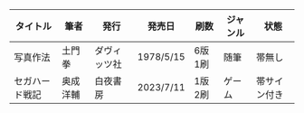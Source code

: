 | タイトル | 筆者 | 発行 | 発売日 | 刷数 | ジャンル | 状態 |
| ---- | ---- | ---- | ---- | ---- | ---- | ---- |
| 写真作法 | 土門拳 | ダヴィッツ社 | 1978/5/15 | 6版1刷 | 随筆 | 帯無し |
| セガハード戦記 | 奥成洋輔 | 白夜書房 | 2023/7/11 | 1版2刷 | ゲーム | 帯サイン付き |
